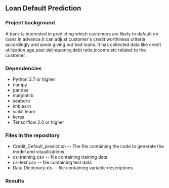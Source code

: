 ## Loan Default Prediction

### Project background
A bank is interested in predicting which customers are likely to default on loans in advance.It can adjust customer's credit worthiness criteria accordingly and avoid giving out bad loans. It has collected data like credit utilization,age,past delinquency,debt ratio,income etc related to the customer. 

### Dependencies
+ Python 3.7 or higher
+ numpy
+ pandas 
+ matplotlib
+ seaborn
+ imblearn
+ scikit learn
+ keras
+ Tensorflow 2.0 or higher


### Files in the repository
+ Credit_Default_prediction -- The file containing the code to generate the model and visualizations
+ cs-training.csv -- file containing training data
+ cs-test.csv  -- file containing test data
+ Data Dictionary.xls -- file containing variable descriptions



### Results